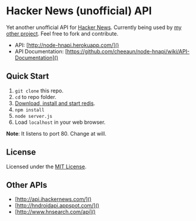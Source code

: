 Hacker News (unofficial) API
============================

Yet another unofficial API for [Hacker News](http://news.ycombinator.com/). Currently being used by [my other project](https://github.com/cheeaun/hnmobile). Feel free to fork and contribute.

- API: [http://node-hnapi.herokuapp.com/]()
- API Documentation: [https://github.com/cheeaun/node-hnapi/wiki/API-Documentation]()

Quick Start
----------

1. `git clone` this repo.
2. `cd` to repo folder.
3. [Download, install and start redis](http://redis.io/download).
4. `npm install`
5. `node server.js`
6. Load `localhost` in your web browser.

**Note**: It listens to port 80. Change at will.

License
-------

Licensed under the [MIT License](http://cheeaun.mit-license.org/).

Other APIs
----------

- [http://api.ihackernews.com/]()
- [http://hndroidapi.appspot.com/]()
- [http://www.hnsearch.com/api]()